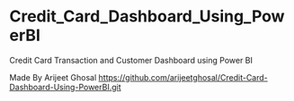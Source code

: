 # Credit_Card_Dashboard_Using_PowerBI
Credit Card Transaction and Customer Dashboard using Power BI

Made By Arijeet Ghosal
https://github.com/arijeetghosal/Credit-Card-Dashboard-Using-PowerBI.git
